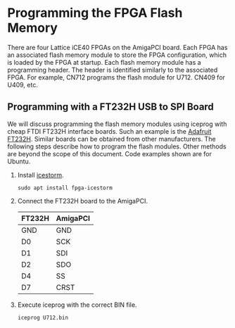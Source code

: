 # Programming the FPGA Flash Memory
There are four Lattice iCE40 FPGAs on the AmigaPCI board. Each FPGA has an associated flash memory module to store the FPGA configuration, which is loaded by the FPGA at startup. Each flash memory module has a programming header. The header is identified similarly to the associated FPGA. For example, CN712 programs the flash module for U712. CN409 for U409, etc.

## Programming with a FT232H USB to SPI Board
We will discuss programming the flash memory modules using iceprog with cheap FTDI FT232H interface boards. Such an example is the [Adafruit FT232H](https://www.adafruit.com/product/2264). Similar boards can be obtained from other manufacturers. The following steps describe how to program the flash modules. Other methods are beyond the scope of this document. Code examples shown are for Ubuntu.

1. Install [icestorm](https://github.com/YosysHQ/icestorm).  
 
   ```
   sudo apt install fpga-icestorm
   ```

2. Connect the FT232H board to the AmigaPCI.
   
   FT232H|AmigaPCI
   -|-
   GND|GND
   D0|SCK
   D1|SDI
   D2|SDO
   D4|SS
   D7|CRST
   
4. Execute iceprog with the correct BIN file.  

   ```
   iceprog U712.bin
   ```
